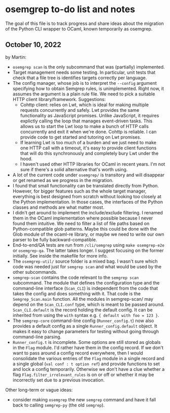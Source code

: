 # osemgrep to-do list and notes

The goal of this file is to track progress and share ideas about the
migration of the Python CLI wrapper to OCaml, known temporarily as
osemgrep.

## October 10, 2022

by Martin:

- `osemgrep scan` is the only subcommand that was (partially)
  implemented.
- Target management needs some testing. In particular, unit tests that
  check that a file tree is identifies targets correctly per
  language.
- The config manager, whose job is to interpret the `--config`
  argument specifying how to obtain Semgrep rules, is unimplemented.
  Right now, it assumes the argument is a plain rule file. We need to
  pick a suitable HTTP client library/framework. Suggestions:
  - Cohttp client: relies on Lwt, which is ideal for making multiple requests
    concurrently and safely. Lwt provides the same
    functionality as JavaScript promises. Unlike JavaScript,
    it requires explictly calling the loop that manages event-driven
    tasks. This allows us to start the Lwt loop to make a bunch of
    HTTP calls concurrently and exit it when we're done.
    Cohttp is reliable. I can provide code to get started and tutoring
    on Lwt promises.
  - If learning Lwt is too much of a burden and we just need to make
    one HTTP call with a timeout, it's easy to provide client
    functions that will do this synchronously and completely bury Lwt
    under the hood.
  - I haven't used other HTTP libraries for OCaml in recent years. I'm
    not sure if there's a solid alternative that's worth using.
- A lot of the current code under `osemgrep/` is transitory and will
  disappear or get renamed as we progress in the migration.
- I found that small functionality can be translated directly from
  Python. However, for bigger features such as the whole target manager,
  everything is best designed from scratch without looking too closely
  at the Python implementation. In those cases, the interfaces of the Python
  classes and methods are what matter most.
- I didn't get around to implement the include/exclude filtering. I
  renamed them in the OCaml implementation where possible because I
  never found them intuitive. We need to filter a list of file paths
  based on Python-compatible glob patterns. Maybe this could be done
  with the Glob module of the ocaml-re library, or maybe we need to
  write our own parser to be fully backward-compatible.
- End-to-end/QA tests are run from `/cli/semgrep` using `make osemgrep-e2e` or `osemgrep-qa`. The latter takes longer. I suggest
  focusing on the former initially. See inside the makefile for more info.
- The `osemgrep-util/` source folder is a mixed bag. I wasn't sure which
  code was needed just for `semgrep scan` and what would be used by
  the other subcommands.
- `semgrep-scan` contains the code relevant to the `semgrep scan`
  subcommand. The module that defines the configuration type
  and the command-line interface (`Scan_CLI`) is independent from the
  code that takes the config and does something with it. That code is
  the `Semgrep_Scan.main` function. All the modules in semgrep-scan/
  may depend on the `Scan_CLI.conf` type, which is meant to be passed
  around. `Scan_CLI.default` is the record holding the default config.
  It can be inherited from using the `with` syntax
  e.g. `{ default with foo = 123 }`.
- The `semgrep-core` command-line config (`Runner_config.t`) now also
  provides a default config as a single `Runner_config.default`
  object. It makes it easy to change parameters for testing without
  going through command-line parsing.
- `Runner_config.t` is incomplete. Some options are still stored as
  globals in the `Flag` module. I'd rather have them in the config
  record. If we don't want to pass around a config record everywhere,
  then I would consolidate the various entries of the `Flag` module in
  a single record and a single global (`val conf : t option ref`) and provide
  functions to set and lock a config temporarily. Otherwise we don't
  have a clue whether a flag `Flag.filter_irrelevant_rules` is on or
  off or whether it may be incorrectly set due to a previous invocation.

Other long-term or vague ideas:

- consider making `osemgrep` the new `semgrep` command and have it fall back
  to calling `semgrep-py` (the old `semgrep`).
